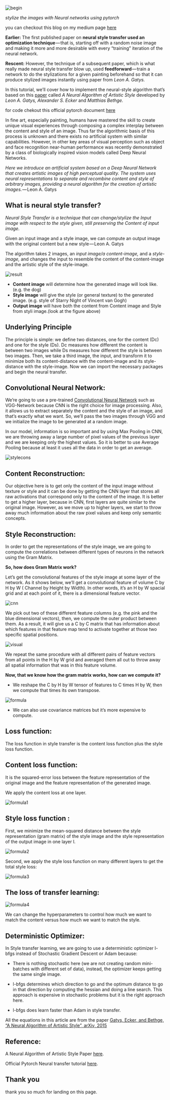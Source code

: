 ![begin](/assets/images/styletrans/begin.png)

*stylize the images with Neural networks using pytorch*

you can checkout this blog on my medium page [here](https://medium.com/@purnasaigudikandula/artistic-neural-style-transfer-with-pytorch-1543e08cc38f)


**Earlier:** The first published paper on **neural style transfer used an optimization technique** — that is, starting off with a random noise image and making it more and more desirable with every “training” iteration of the neural network.

**Rescent:** However, the technique of a subsequent paper, which is what really made neural style transfer blow up, used **feedforward** — train a network to do the stylizations for a given painting beforehand so that it can produce stylized images instantly using paper from *Leon A. Gatys.*

In this tutorial, we’ll cover how to implement the neural-style algorithm that’s based on this [paper](https://arxiv.org/abs/1508.06576) called *A Neural Algorithm of Artistic Style* developed by *Leon A. Gatys, Alexander S. Ecker* and *Matthias Bethge.*

for code chekout this official pytorch document [here](https://pytorch.org/tutorials/advanced/neural_style_tutorial.html)

In fine art, especially painting, humans have mastered the skill to create unique visual experiences through composing a complex interplay between the content and style of an image. Thus far the algorithmic basis of this process is unknown and there exists no artificial system with similar capabilities. However, in other key areas of visual perception such as object and face recognition near-human performance was recently demonstrated by a class of biologically inspired vision models called Deep Neural Networks.

*Here we introduce an artificial system based on a Deep Neural Network that creates artistic images of high perceptual quality. The system uses neural representations to separate and recombine content and style of arbitrary images, providing a neural algorithm for the creation of artistic images.* — Leon A. Gatys

## What is neural style transfer?

*Neural Style Transfer is a technique that can change/stylize the Input image with respect to the style given, still preserving the Content of input image.*

Given an input image and a style image, we can compute an output image with the original content but a new style — Leon A. Gatys

The algorithm takes 2 images, an *input image/a content-image,* and a *style-image,* and changes the input to resemble the content of the content-image and the artistic style of the style-image.

![result](/assets/images/styletrans/result.jpeg)

- **Content image** will determine how the generated image will look like. (e.g. the dog)
- **Style image** will give the style (or general texture) to the generated image. (e.g. style of Starry Night of Vincent van Gogh)
- **Output image** will have both the content from Content image and Style from styli image.(look at the figure above)

## Underlying Principle

The principle is simple: we define two distances, one for the content (Dc) and one for the style (Ds). Dc measures how different the content is between two images while Ds measures how different the style is between two images. Then, we take a third image, the input, and transform it to minimize both its content-distance with the content-image and its style-distance with the style-image. Now we can import the necessary packages and begin the neural transfer.

## Convolutional Neural Network:

We’re going to use a pre-trained [Convolutional Neural Network](https://medium.com/@phidaouss/convolutional-neural-networks-cnn-or-convnets-d7c688b0a207) such as VGG-Network because CNN is the right choice for image processing. Also, it allows us to extract separately the content and the style of an image, and that’s exactly what we want. So, we’ll pass the two images through VGG and we initialize the image to be generated at a random image.

In our model, information is so important and by using Max Pooling in CNN, we are throwing away a large number of pixel values of the previous layer and we are keeping only the highest values. So it is better to use Average Pooling because at least it uses all the data in order to get an average.

![stylecons](/assets/images/styletrans/stylecons.png)

## Content Reconstruction:

Our objective here is to get only the content of the input image without texture or style and it can be done by getting the CNN layer that stores all raw activations that correspond only to the content of the image. It is better to get a higher layer, because in CNN, first layers are quite similar to the original image. However, as we move up to higher layers, we start to throw away much information about the raw pixel values and keep only semantic concepts.

## Style Reconstruction:

In order to get the representations of the style image, we are going to compute the correlations between different types of neurons in the network using the Gram Matrix.

**So, how does Gram Matrix work?**

Let’s get the convolutional features of the style image at some layer of the network. As it shows below, we’ll get a convolutional feature of volume C by H by W ( Channel by Height by Width). In other words, it’s an H by W spacial grid and at each point of it, there is a dimensional feature vector.

![cnn](/assets/images/styletrans/cnn.png)

We pick out two of these different feature columns (e.g. the pink and the blue dimensional vectors), then, we compute the outer product between them. As a result, it will give us a C by C matrix that has information about which features in that feature map tend to activate together at those two specific spatial positions.

![visual](/assets/images/styletrans/visual.png)

We repeat the same procedure with all different pairs of feature vectors from all points in the H by W grid and averaged them all out to throw away all spatial information that was in this feature volume.

**Now, that we know how the gram matrix works, how can we compute it?**

- We reshape the C by H by W tensor of features to C times H by W, then we compute that times its own transpose.

![formula](/assets/images/styletrans/formula.png)

- We can also use covariance matrices but it’s more expensive to compute.

## Loss function:

The loss function in style transfer is the content loss function plus the style loss function.

## Content loss function:

It is the squared-error loss between the feature representation of the original image and the feature representation of the generated image.

We apply the content loss at one layer.

![formula1](/assets/images/styletrans/formula1.png)

## Style loss function :

First, we minimize the mean-squared distance between the style representation (gram matrix) of the style image and the style representation of the output image in one layer l.

![formula2](/assets/images/styletrans/formula2.png)

Second, we apply the style loss function on many different layers to get the total style loss:

![formula3](/assets/images/styletrans/formula3.png)

## The loss of transfer learning:

![formula4](/assets/images/styletrans/formula4.png)

We can change the hyperparameters to control how much we want to match the content versus how much we want to match the style.

## Deterministic Optimizer:

In Style transfer learning, we are going to use a deterministic optimizer l-bfgs instead of Stochastic Gradient Descent or Adam because:

- There is nothing stochastic here (we are not creating random mini-batches with different set of data), instead, the optimizer keeps getting the same single image.

- l-bfgs determines which direction to go and the optimum distance to go in that direction by computing the hessian and doing a line search. This approach is expensive in stochastic problems but it is the right approach here.

- l-bfgs does learn faster than Adam in style transfer.

All the equations in this article are from the paper [Gatys, Ecker, and Bethge, “A Neural Algorithm of Artistic Style”, arXiv, 2015](https://arxiv.org/abs/1508.06576)

## Reference:

A Neural Algorithm of Artistic Style Paper [here](https://arxiv.org/pdf/1508.06576.pdf).

Official Pytorch Neural transfer tutorial [here](https://pytorch.org/tutorials/advanced/neural_style_tutorial.html#introduction).

## Thank you 
thank you so much for landing on this page.
